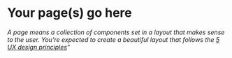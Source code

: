 # Your page(s) go here

*A page means a collection of components set in a layout that makes sense to the user.*
*You're expected to create a beautiful layout that follows the [5 UX design principles](https://www.nngroup.com/articles/principles-visual-design/)"*
